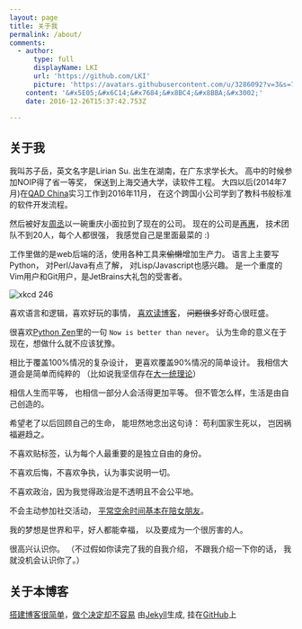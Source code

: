 ```yaml
---
layout: page
title: 关于我
permalink: /about/
comments:
  - author:
      type: full
      displayName: LKI
      url: 'https://github.com/LKI'
      picture: 'https://avatars.githubusercontent.com/u/3286092?v=3&s=73'
    content: '&#x5E05;&#x6C14;&#x7684;&#x8BC4;&#x8BBA;&#x3002;'
    date: 2016-12-26T15:37:42.753Z

---
```


## 关于我

我叫苏子岳，英文名字是Lirian Su.
出生在湖南，在广东求学长大。
高中的时候参加NOIP得了省一等奖，
保送到上海交通大学，读软件工程。
大四以后(2014年7月)在[QAD China][wiki-QAD]实习工作到2016年11月，
在这个跨国小公司学到了教科书般标准的软件开发流程。

然后被好友[周丞][zhoucheng]以一碗重庆小面拉到了现在的公司。
现在的公司是[再惠][kezaihui]，
技术团队不到20人，每个人都很强，
我感觉自己是里面最菜的 :)

工作里做的是web后端的活，使用各种工具来~~偷懒~~增加生产力。
语言上主要写Python， 对Perl/Java有点了解， 对Lisp/Javascript也感兴趣。
是一个重度的Vim用户和Git用户，是JetBrains大礼包的受害者。

![xkcd 246][xkcd-246]

喜欢语言和逻辑，喜欢好玩的事情，
[喜欢读博客][read-blog]，
~~问题很多~~好奇心很旺盛。

很喜欢[Python Zen][python-zen]里的一句
`Now is better than never`。
认为生命的意义在于现在，想做什么就不应该犹豫。

相比于覆盖100%情况的复杂设计，
更喜欢覆盖90%情况的简单设计。
我相信大道会是简单而纯粹的
（比如说我坚信存在[大一统理论][GUT]）

相信人生而平等，
也相信一部分人会活得更加平等。
但不管怎么样，生活是由自己创造的。

希望老了以后回顾自己的生命，
能坦然地念出这句诗：
苟利国家生死以，
岂因祸福避趋之。

不喜欢贴标签，认为每个人最重要的是独立自由的身份。

不喜欢后悔，不喜欢争执，认为事实说明一切。

不喜欢政治，因为我觉得政治是不透明且不会公平地。

不会主动参加社交活动， 
[平常空余时间基本在陪女朋友][my-gf]。

我的梦想是世界和平，好人都能幸福，
以及要成为一个很厉害的人。

很高兴认识你。
（不过假如你读完了我的自我介绍，
不跟我介绍一下你的话，
我就没机会认识你了。）

## 关于本博客

[搭建博客很简单][build-blog]，[做个决定却不容易][why-blog]
由[Jekyll][jekyll.com]生成, 挂在[GitHub][lki.github.io]上


[sudoku]:         http://cojs.tk/cogs/problem/problem.php?pid=407
[wiki-QAD]:       https://en.wikipedia.org/wiki/QAD_Inc
[python-zen]:     https://www.python.org/dev/peps/pep-0020/
[xkcd-246]:       http://imgs.xkcd.com/comics/labyrinth_puzzle.png
[read-blog]:      http://www.liriansu.com/read-blogs-to-write-blogs
[build-blog]:     /how-this-blog-was-built
[why-blog]:       /why-im-blogging
[jekyll.com]:     http://jekyllrb.com/
[lki.github.io]:  https://github.com/LKI/lki.github.io
[GUT]:            https://en.wikipedia.org/wiki/Grand_Unified_Theory
[my-gf]:          http://www.liriansu.com/how-to-lose-in-rock-paper-scissors
[zhoucheng]:      https://www.zhihu.com/people/ldsink/activities
[kezaihui]:       http://www.kezaihui.com/
